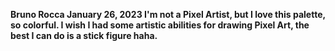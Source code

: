 **Bruno Rocca January 26, 2023
I'm not a Pixel Artist, but I love this palette, so colorful. I wish I had some artistic abilities for drawing Pixel Art, the best I can do is a stick figure haha.**